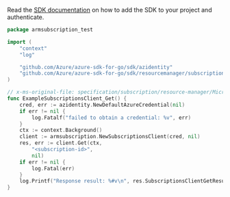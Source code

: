 Read the [SDK documentation](https://github.com/Azure/azure-sdk-for-go/blob/sdk%2Fresourcemanager%2Fsubscription%2Farmsubscription%2Fv0.2.0/sdk/resourcemanager/subscription/armsubscription/README.md) on how to add the SDK to your project and authenticate.

```go
package armsubscription_test

import (
	"context"
	"log"

	"github.com/Azure/azure-sdk-for-go/sdk/azidentity"
	"github.com/Azure/azure-sdk-for-go/sdk/resourcemanager/subscription/armsubscription"
)

// x-ms-original-file: specification/subscription/resource-manager/Microsoft.Subscription/stable/2016-06-01/examples/getSubscription.json
func ExampleSubscriptionsClient_Get() {
	cred, err := azidentity.NewDefaultAzureCredential(nil)
	if err != nil {
		log.Fatalf("failed to obtain a credential: %v", err)
	}
	ctx := context.Background()
	client := armsubscription.NewSubscriptionsClient(cred, nil)
	res, err := client.Get(ctx,
		"<subscription-id>",
		nil)
	if err != nil {
		log.Fatal(err)
	}
	log.Printf("Response result: %#v\n", res.SubscriptionsClientGetResult)
}
```
